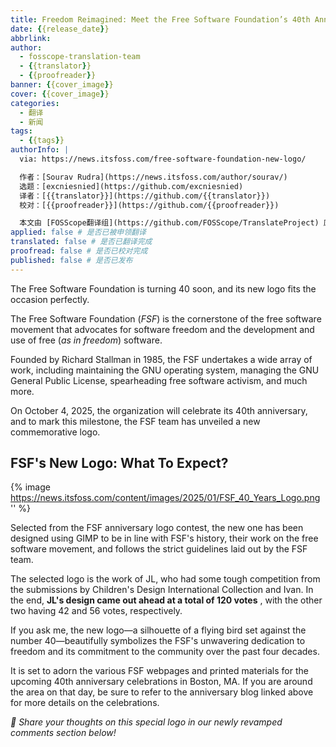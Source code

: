 ```yaml
---
title: Freedom Reimagined: Meet the Free Software Foundation’s 40th Anniversary Logo
date: {{release_date}}
abbrlink: 
author:
  - fosscope-translation-team
  - {{translator}}
  - {{proofreader}}
banner: {{cover_image}}
cover: {{cover_image}}
categories:
  - 翻译
  - 新闻
tags: 
  - {{tags}}
authorInfo: |
  via: https://news.itsfoss.com/free-software-foundation-new-logo/

  作者：[Sourav Rudra](https://news.itsfoss.com/author/sourav/)
  选题：[excniesnied](https://github.com/excniesnied)
  译者：[{{translator}}](https://github.com/{{translator}})
  校对：[{{proofreader}}](https://github.com/{{proofreader}})

  本文由 [FOSScope翻译组](https://github.com/FOSScope/TranslateProject) 原创编译，[开源观察](https://fosscope.com/) 荣誉推出
applied: false # 是否已被申领翻译
translated: false # 是否已翻译完成
proofread: false # 是否已校对完成
published: false # 是否已发布
---
```


The Free Software Foundation is turning 40 soon, and its new logo fits the occasion perfectly.

<!-- more -->

The Free Software Foundation (_FSF_) is the cornerstone of the free software movement that advocates for software freedom and the development and use of free (_as in freedom_) software.

Founded by Richard Stallman in 1985, the FSF undertakes a wide array of work, including maintaining the GNU operating system, managing the GNU General Public License, spearheading free software activism, and much more.

On October 4, 2025, the organization will celebrate its 40th anniversary, and to mark this milestone, the FSF team has unveiled a new commemorative logo.

## FSF's New Logo: What To Expect?

{% image https://news.itsfoss.com/content/images/2025/01/FSF_40_Years_Logo.png '' %}

Selected from the FSF anniversary logo contest, the new one has been designed using GIMP to be in line with FSF's history, their work on the free software movement, and follows the strict guidelines laid out by the FSF team.

The selected logo is the work of JL, who had some tough competition from the submissions by Children's Design International Collection and Ivan. In the end, **JL's design came out ahead at a total of 120 votes** , with the other two having 42 and 56 votes, respectively.

If you ask me, the new logo—a silhouette of a flying bird set against the number 40—beautifully symbolizes the FSF's unwavering dedication to freedom and its commitment to the community over the past four decades.

It is set to adorn the various FSF webpages and printed materials for the upcoming 40th anniversary celebrations in Boston, MA. If you are around the area on that day, be sure to refer to the anniversary blog linked above for more details on the celebrations. 

_💬 Share your thoughts on this special logo in our newly revamped comments section below!_
